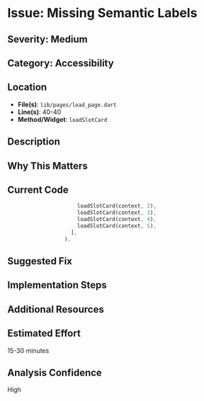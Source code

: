 # Issue: Missing Semantic Labels

## Severity: Medium

## Category: Accessibility

## Location
- **File(s)**: `lib/pages/load_page.dart`
- **Line(s)**: 40-40
- **Method/Widget**: `loadSlotCard`

## Description


## Why This Matters


## Current Code
```dart
                      loadSlotCard(context, 2),
                      loadSlotCard(context, 3),
                      loadSlotCard(context, 4),
                      loadSlotCard(context, 5),
                    ],
                  ),
```

## Suggested Fix


## Implementation Steps


## Additional Resources


## Estimated Effort
15-30 minutes

## Analysis Confidence
High

